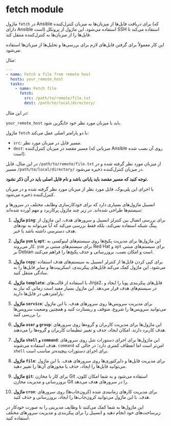 # fetch module

ماژول `fetch` در Ansible برای دریافت فایل‌ها از میزبان‌ها به میزبان کنترل‌کننده (که دارای Ansible است) استفاده می‌شود. این ماژول از پروتکل SSH استفاده می‌کند تا فایل‌ها را از میزبان‌ها به کنترل‌کننده منتقل کند.

این کار معمولاً برای گرفتن فایل‌های لازم برای بررسی‌ها و تحلیل‌ها از میزبان‌ها استفاده می‌شود.

مثال:

```yaml
---
- name: Fetch a file from remote host
  hosts: your_remote_host
  tasks:
    - name: Fetch file
      fetch:
        src: /path/to/remote/file.txt
        dest: /path/to/local/directory/
```

در این مثال:

`your_remote_host` باید با میزبان مورد نظر خود جایگزین شود.

ماژول `fetch` با دو پارامتر اصلی عمل می‌کند:

   - `src`: مسیر فایل در میزبان مورد نظر.
   - `dest`: مسیر مقصد در میزبان کنترل‌کننده (میزبانی که Ansible روی آن نصب شده است).

   در این مثال، فایل `/path/to/remote/file.txt` از میزبان مورد نظر گرفته شده و در مسیر `/path/to/local/directory/` در میزبان کنترل‌کننده ذخیره می‌شود.

   **توجه کنید که مسیر مقصد باید پایانی باشد و نام فایل اصلی باید در آن ذکر نشود.**

با اجرای این پلی‌بوک، فایل مورد نظر از میزبان مورد نظر گرفته شده و در میزبان کنترل‌کننده ذخیره می‌شود.




انسیبل ماژول‌های بسیاری دارد که برای خودکارسازی وظایف مختلف در سرورها و سیستم‌ها طراحی شده‌اند. در زیر چند ماژول پرکاربرد و مهم آورده شده‌اند:

1. **ماژول `ping`**: برای بررسی اتصال بین کنترلر انسیبل و سرورهای هدف. این ماژول از پینگ شبکه استفاده نمی‌کند، بلکه فقط بررسی می‌کند که آیا می‌تواند به نودهای هدف دسترسی داشته باشد یا خیر.

2. **ماژول `yum` یا `apt`**: این ماژول‌ها برای مدیریت پکیج‌ها روی سیستم‌های لینوکسی به کار می‌روند. `yum` برای سیستم‌های مبتنی بر Red Hat و `apt` برای سیستم‌های مبتنی بر Debian است و امکان نصب، بروزرسانی و حذف پکیج‌ها را فراهم می‌کنند.

3. **ماژول `copy`**: برای کپی کردن فایل‌ها از کنترلر انسیبل به سیستم‌های هدف استفاده می‌شود. این ماژول کمک می‌کند فایل‌های پیکربندی، اسکریپت‌ها و سایر فایل‌ها را به سادگی منتقل کنید.

4. **ماژول `template`**: با استفاده از قالب‌های Jinja2، فایل‌های پیکربندی پویا را ایجاد و در سیستم‌های هدف قرار می‌دهد. این ماژول بسیار مفید است زمانی که نیاز به پارامتردهی در فایل‌ها دارید.

5. **ماژول `service`**: برای مدیریت سرویس‌ها روی سرورهای هدف. با این ماژول می‌توانید سرویس‌ها را شروع، متوقف و ریستارت کنید و همچنین وضعیت سرویس‌ها را بررسی کنید.

6. **ماژول `user` و `group`**: این ماژول‌ها برای مدیریت کاربران و گروه‌ها روی سرورهای هدف کاربرد دارند. امکان ایجاد، حذف و تغییر تنظیمات کاربران و گروه‌ها را می‌دهند.

7. **ماژول `shell` و `command`**: این ماژول‌ها برای اجرای دستورات شل روی سرورهای هدف استفاده می‌شوند. `command` امن‌تر است اما انعطاف کمتری دارد؛ در حالی که `shell` برای اجرای دستورات پیچیده‌تر مناسب است.

8. **ماژول `file`**: برای مدیریت فایل‌ها و دایرکتوری‌ها روی سرورهای هدف. با این ماژول می‌توانید فایل‌ها را ایجاد، حذف یا مجوزهای آن‌ها را تغییر دهید.

9. **ماژول `git`**: برای کار با مخازن Git استفاده می‌شود و به شما امکان کلون، بروزرسانی و مدیریت مخازن Git را در سرورهای هدف می‌دهد.

10. **ماژول `cron`**: برای مدیریت کارهای زمانبندی شده (کرون‌جاب‌ها) روی سرورهای هدف. با این ماژول می‌توانید کرون‌جاب‌ها را ایجاد، بروزرسانی و حذف کنید.

این ماژول‌ها به شما کمک می‌کنند تا وظایف مدیریتی را به صورت خودکار در زیرساخت‌های خود انجام دهید و انسیبل را برای پیکربندی و مدیریت سرورهای مختلف استفاده کنید.
